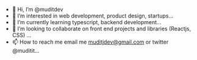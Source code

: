 - 👋 Hi, I’m @muditdev
- 👀 I’m interested in web development, product design, startups...
- 🌱 I’m currently learning typescript, backend development...
- 💞️ I’m looking to collaborate on front end projects and libraries (Reactjs, CSS) ...
- 📫 How to reach me email me muditjdev@gmail.com or twitter @muditit...

<!---
muditdev/muditdev is a ✨ special ✨ repository because its `README.md` (this file) appears on your GitHub profile.
You can click the Preview link to take a look at your changes.
--->
